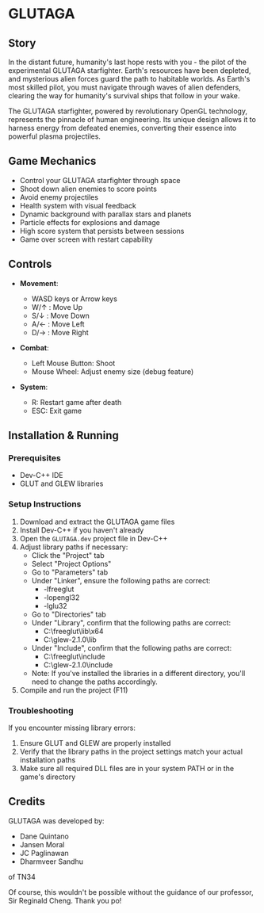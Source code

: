# GLUTAGA

## Story
In the distant future, humanity's last hope rests with you - the pilot of the experimental GLUTAGA starfighter. Earth's resources have been depleted, and mysterious alien forces guard the path to habitable worlds. As Earth's most skilled pilot, you must navigate through waves of alien defenders, clearing the way for humanity's survival ships that follow in your wake.

The GLUTAGA starfighter, powered by revolutionary OpenGL technology, represents the pinnacle of human engineering. Its unique design allows it to harness energy from defeated enemies, converting their essence into powerful plasma projectiles.

## Game Mechanics
- Control your GLUTAGA starfighter through space
- Shoot down alien enemies to score points
- Avoid enemy projectiles
- Health system with visual feedback
- Dynamic background with parallax stars and planets
- Particle effects for explosions and damage
- High score system that persists between sessions
- Game over screen with restart capability

## Controls
- **Movement**: 
  - WASD keys or Arrow keys
  - W/↑ : Move Up
  - S/↓ : Move Down
  - A/← : Move Left
  - D/→ : Move Right

- **Combat**:
  - Left Mouse Button: Shoot
  - Mouse Wheel: Adjust enemy size (debug feature)

- **System**:
  - R: Restart game after death
  - ESC: Exit game

## Installation & Running

### Prerequisites
- Dev-C++ IDE
- GLUT and GLEW libraries

### Setup Instructions
1. Download and extract the GLUTAGA game files
2. Install Dev-C++ if you haven't already
3. Open the `GLUTAGA.dev` project file in Dev-C++
4. Adjust library paths if necessary:
   - Click the "Project" tab
   - Select "Project Options"
   - Go to "Parameters" tab
   - Under "Linker", ensure the following paths are correct:
     - -lfreeglut
     - -lopengl32
     - -lglu32
   - Go to "Directories" tab
   - Under "Library", confirm that the following paths are correct:
     - C:\freeglut\lib\x64
     - C:\glew-2.1.0\lib
   - Under "Include", confirm that the following paths are correct:
     - C:\freeglut\include
     - C:\glew-2.1.0\include
   - Note: If you've installed the libraries in a different directory, you'll need to change the paths accordingly.
5. Compile and run the project (F11)

### Troubleshooting
If you encounter missing library errors:
1. Ensure GLUT and GLEW are properly installed
2. Verify that the library paths in the project settings match your actual installation paths
3. Make sure all required DLL files are in your system PATH or in the game's directory

## Credits
GLUTAGA was developed by:
- Dane Quintano
- Jansen Moral
- JC Paglinawan
- Dharmveer Sandhu

of TN34

Of course, this wouldn't be possible without the guidance of our professor, Sir Reginald Cheng. Thank you po!